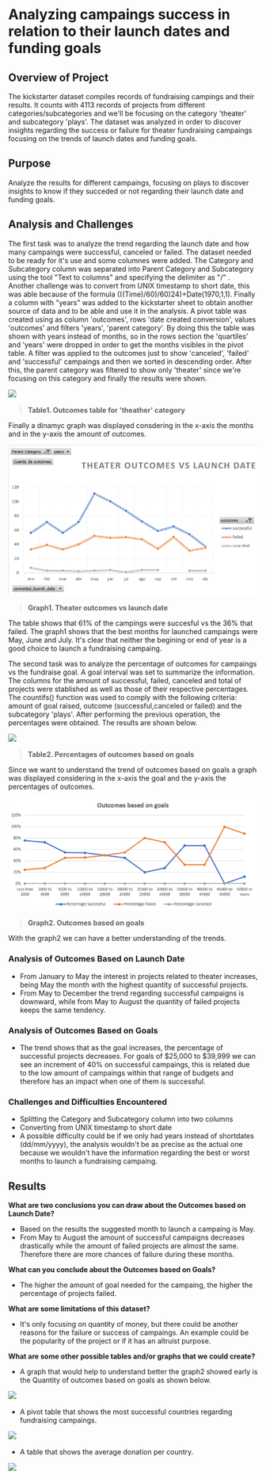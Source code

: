 # Analyzing campaings success in relation to their launch dates and funding goals

## Overview of Project 
The kickstarter dataset compiles records of fundraising campings and their results. It counts with  4113 records of projects from different categories/subcategories and we'll be focusing on the category 'theater' and subcategory 'plays'.
The dataset was analyzed in order to discover insights regarding the success or failure for theater fundraising campaings focusing on the trends of launch dates and funding goals.

## Purpose
Analyze the results for different campaings, focusing on plays to discover insights to know if they succeded or not regarding their launch date and funding goals.

## Analysis and Challenges
The first task was to analyze the trend regarding the launch date and how many campaings were successful, canceled or failed.
The dataset needed to be ready for it's use and some columnes were added. The Category and Subcategory column was separated into Parent Category and Subcategory using the tool "Text to columns" and specifying the delimiter as "/" .
Another challenge was to convert from UNIX timestamp to short date, this was able because of the formula (((Time)/60)/60)24)+Date(1970,1,1). Finally a column with "years" was added to the kickstarter sheet to obtain another source of data and to be able and use it in the analysis. 
A pivot table was created using as column 'outcomes', rows 'date created conversion', values 'outcomes' and filters 'years', 'parent category'. By doing this the table was shown with years instead of months, so in the rows section the 'quartiles' and 'years' were dropped in order to get the months visibles in the pivot table.
A filter was applied to the outcomes just to show 'canceled', 'failed' and 'successful' campaings and then we sorted in descending order. After this, the parent category was filtered to show only 'theater' since we're focusing on this category and finally the results were shown.

![](resources/outcomes_table.PNG)
> **Table1. Outcomes table for 'theather' category**

Finally a dinamyc graph was displayed consdering in the x-axis the months and in the y-axis the amount of outcomes.

![](resources/Theater_outcomes_vs_launch.PNG)
> **Graph1. Theater outcomes vs launch date**

The table shows that 61% of the campings were succesful vs the 36% that failed. The graph1 shows that the best months for launched campaings were May, June and July. It's clear that neither the begining or end of year is a good choice to launch a fundraising campaing.

The second task was to analyze the percentage of outcomes for campaings vs the fundraise goal.
A goal interval was set to summarize the information. The columns for the amount of successful, failed, canceled and total of projects were stablished as well as those of their respective percentages. The countifs() function was used to comply with the following criteria: amount of goal raised, outcome (successful,canceled or failed) and the subcategory 'plays'. After performing the previous operation, the percentages were obtained. The results are shown below.

![](resources/percentages_table.PNG)
> **Table2. Percentages of outcomes based on goals**

Since we want to understand the trend of outcomes based on goals a graph was displayed considering in the x-axis the goal and the y-axis the percentages of outcomes.

![](resources/outcomes_vs_goals.PNG)
> **Graph2. Outcomes based on goals**

With the graph2 we can have a better understanding of the trends.

### Analysis of Outcomes Based on Launch Date

* From January to May the interest in projects related to theater increases, being May the month with the highest quantity of successful projects.
* From May to December the trend regarding successful campaigns is downward, while from May to August the quantity of failed projects keeps the same tendency.

### Analysis of Outcomes Based on Goals

* The trend shows that as the goal increases, the percentage of successful projects decreases. For goals of $25,000 to $39,999 we can see an increment of 40% on successful campaings, this is related due to the low amount of campaings within that range of budgets and therefore has an impact when one of them is successful.

### Challenges and Difficulties Encountered

* Splitting the Category and Subcategory column into two columns
* Converting from UNIX timestamp to short date
* A possible difficulty could be if we only had years instead of shortdates (dd/mm/yyyy), the analysis wouldn't be as precise as the actual one because we wouldn't have the information regarding the best or worst months to launch a fundraising campaing. 

## Results

**What are two conclusions you can draw about the Outcomes based on Launch Date?**
* Based on the results the suggested month to launch a campaing is May.
* From May to August the amount of successful campaigns decreases drastically while the amount of failed projects are almost the same. Therefore there are more chances of failure during these months.

**What can you conclude about the Outcomes based on Goals?**
* The higher the amount of goal needed for the campaing, the higher the percentage of projects failed.

**What are some limitations of this dataset?**
* It's only focusing on quantity of money, but there could be another reasons for the failure or success of campaings. An example could be the popularity of the project or if it has an altruist purpose.

**What are some other possible tables and/or graphs that we could create?**
* A graph that would help to understand better the graph2 showed early is the Quantity of outcomes based on goals as shown below.
 
![](resources/qty_outcomes_vs_goals.PNG)

* A pivot table that shows the most successful countries regarding fundraising campaings.
 
![](resources/country_vs_outcomes.PNG)

* A table that shows the average donation per country.

![](resources/average_donation_country.PNG)


